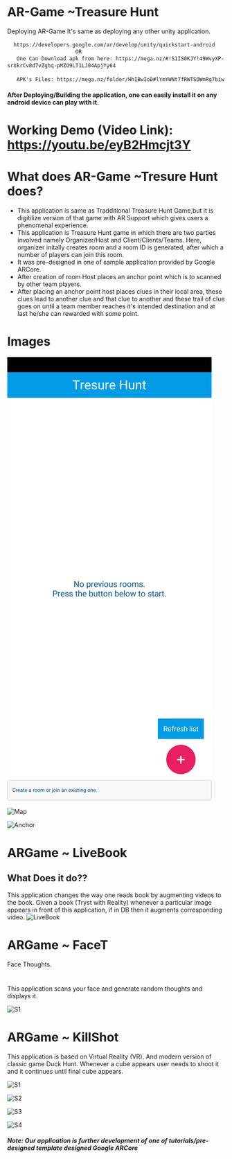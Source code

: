 # AR-Game  ~Treasure Hunt

Deploying AR-Game
  It's same as deploying any other unity application.
  
      https://developers.google.com/ar/develop/unity/quickstart-android
                          OR
       One Can Download apk from here: https://mega.nz/#!S1IS0KJY!49WvyXP-srXkrCv0d7vZghq-pMZO9LT1LJ04ApjYy64
       
       APK's Files: https://mega.nz/folder/HhIBwIoD#lYmYWNt7fRWTSOWmRq7biw
                                  
  
#### After Deploying/Building the application, one can easily install it on any android device can play with it.
# Working Demo (Video Link): https://youtu.be/eyB2Hmcjt3Y
# What does AR-Game ~Tresure Hunt does?
  - This application is same as Tradditional Treasure Hunt Game,but it is digitilize version of that game with AR Support which gives users 
  a phenomenal experience.
  - This application is Treasure Hunt game in which there are two parties involved namely Organizer/Host and Client/Clients/Teams.
  Here, organizer initally creates room and a room ID is generated, after which a number of players can join this room.
  - It was pre-designed in one of sample application provided by Google ARCore.
  - After creation of room Host places an anchor point which is to scanned by other team players. 
  - After placing an anchor point host places clues in their local area, these clues lead to another clue and that clue to another and these trail of clue goes on until a team member reaches it's intended destination and at last he/she can rewarded with some point.
# Images


 ![Room](https://github.com/Aatish13/ArGame/blob/master/ArTresureHunt/Screenshot_20200404-121313.jpg)
 
![Map](https://user-images.githubusercontent.com/42675676/76992060-a3962080-6970-11ea-92ad-2e628f5ec4ca.jpeg)

![Anchor](https://user-images.githubusercontent.com/42675676/76992066-a729a780-6970-11ea-8f6f-21e11e31be09.jpeg)



# ARGame ~ LiveBook
## What Does it do??
  This application changes the way one reads book by augmenting videos to the book.
  Given a book (Tryst with Reality) whenever a particular image appears in front of this application, if in DB then it augments corresponding video.
  ![LiveBook](https://user-images.githubusercontent.com/42675676/79630758-b5d2cc80-8171-11ea-96b6-5d490a1e82f1.PNG)

# ARGame ~ FaceT
  Face Thoughts.
  #
  This application scans your face and generate random thoughts and displays it.

  ![S1](https://user-images.githubusercontent.com/42675676/79630899-cdf71b80-8172-11ea-8f00-48637ebe2a49.jpeg)

# ARGame ~ KillShot
  This application is based on Virtual Reality (VR).
  And modern version of classic game Duck Hunt.
  Whenever a cube appears user needs to shoot it and it continues until final cube appears.
  
  ![S1](https://user-images.githubusercontent.com/42675676/79630873-98eac900-8172-11ea-8790-ff48b7866341.jpeg)
  
  ![S2](https://user-images.githubusercontent.com/42675676/79630874-9ab48c80-8172-11ea-9cb0-42c64b57df74.jpeg)
  
  ![S3](https://user-images.githubusercontent.com/42675676/79630875-9be5b980-8172-11ea-8bbd-473e4a337052.jpeg)
  
  ![S4](https://user-images.githubusercontent.com/42675676/79630876-9c7e5000-8172-11ea-8706-f4a5ce80bc1b.jpeg)


##### Note: Our application is further development of one of tutorials/pre-designed template designed Google ARCore
